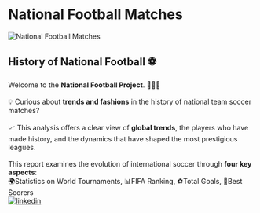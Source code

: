 # National Football Matches
![National Football Matches](https://github.com/user-attachments/assets/3830a730-44e5-4001-acf8-36c1511e7a5d)

##  History of National Football ⚽
Welcome to the **National Football Project**. 🧑🏻‍💻
\
\
💡 Curious about **trends and fashions** in the history of national team soccer matches?
\
\
📈 This analysis offers a clear view of **global trends**, the players who have made history, and the dynamics that have shaped the most prestigious leagues.
\
\
This report examines the evolution of international soccer through **four key aspects**:\
🌍Statistics on World Tournaments, 📊FIFA Ranking, ⚽Total Goals, 🏅Best Scorers
\
[![linkedin](https://img.shields.io/badge/linkedin-0A66C2?style=for-the-badge&logo=linkedin&logoColor=white)](https://www.linkedin.com/in/francescozaratti/)
